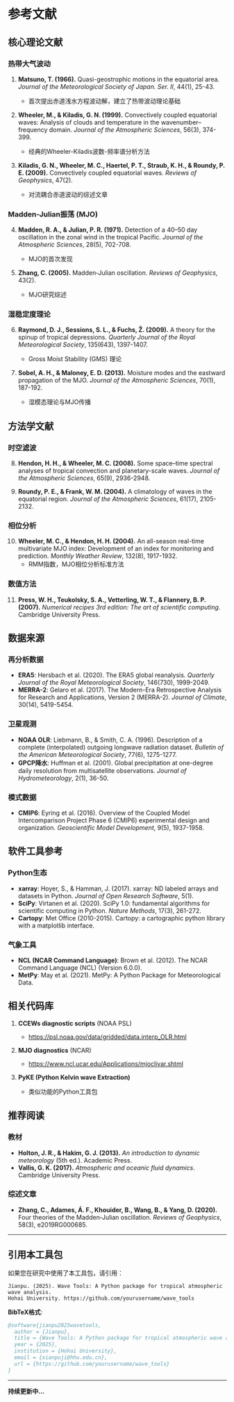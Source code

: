 # 参考文献

## 核心理论文献

### 热带大气波动
1. **Matsuno, T. (1966).** Quasi-geostrophic motions in the equatorial area. *Journal of the Meteorological Society of Japan. Ser. II*, 44(1), 25-43.
   - 首次提出赤道浅水方程波动解，建立了热带波动理论基础

2. **Wheeler, M., & Kiladis, G. N. (1999).** Convectively coupled equatorial waves: Analysis of clouds and temperature in the wavenumber–frequency domain. *Journal of the Atmospheric Sciences*, 56(3), 374-399.
   - 经典的Wheeler-Kiladis波数-频率谱分析方法

3. **Kiladis, G. N., Wheeler, M. C., Haertel, P. T., Straub, K. H., & Roundy, P. E. (2009).** Convectively coupled equatorial waves. *Reviews of Geophysics*, 47(2).
   - 对流耦合赤道波动的综述文章

### Madden-Julian振荡 (MJO)
4. **Madden, R. A., & Julian, P. R. (1971).** Detection of a 40–50 day oscillation in the zonal wind in the tropical Pacific. *Journal of the Atmospheric Sciences*, 28(5), 702-708.
   - MJO的首次发现

5. **Zhang, C. (2005).** Madden‐Julian oscillation. *Reviews of Geophysics*, 43(2).
   - MJO研究综述

### 湿稳定度理论
6. **Raymond, D. J., Sessions, S. L., & Fuchs, Ž. (2009).** A theory for the spinup of tropical depressions. *Quarterly Journal of the Royal Meteorological Society*, 135(643), 1397-1407.
   - Gross Moist Stability (GMS) 理论

7. **Sobel, A. H., & Maloney, E. D. (2013).** Moisture modes and the eastward propagation of the MJO. *Journal of the Atmospheric Sciences*, 70(1), 187-192.
   - 湿模态理论与MJO传播

## 方法学文献

### 时空滤波
8. **Hendon, H. H., & Wheeler, M. C. (2008).** Some space–time spectral analyses of tropical convection and planetary-scale waves. *Journal of the Atmospheric Sciences*, 65(9), 2936-2948.

9. **Roundy, P. E., & Frank, W. M. (2004).** A climatology of waves in the equatorial region. *Journal of the Atmospheric Sciences*, 61(17), 2105-2132.

### 相位分析
10. **Wheeler, M. C., & Hendon, H. H. (2004).** An all-season real-time multivariate MJO index: Development of an index for monitoring and prediction. *Monthly Weather Review*, 132(8), 1917-1932.
    - RMM指数，MJO相位分析标准方法

### 数值方法
11. **Press, W. H., Teukolsky, S. A., Vetterling, W. T., & Flannery, B. P. (2007).** *Numerical recipes 3rd edition: The art of scientific computing*. Cambridge University Press.

## 数据来源

### 再分析数据
- **ERA5**: Hersbach et al. (2020). The ERA5 global reanalysis. *Quarterly Journal of the Royal Meteorological Society*, 146(730), 1999-2049.
- **MERRA-2**: Gelaro et al. (2017). The Modern-Era Retrospective Analysis for Research and Applications, Version 2 (MERRA-2). *Journal of Climate*, 30(14), 5419-5454.

### 卫星观测
- **NOAA OLR**: Liebmann, B., & Smith, C. A. (1996). Description of a complete (interpolated) outgoing longwave radiation dataset. *Bulletin of the American Meteorological Society*, 77(6), 1275-1277.
- **GPCP降水**: Huffman et al. (2001). Global precipitation at one-degree daily resolution from multisatellite observations. *Journal of Hydrometeorology*, 2(1), 36-50.

### 模式数据
- **CMIP6**: Eyring et al. (2016). Overview of the Coupled Model Intercomparison Project Phase 6 (CMIP6) experimental design and organization. *Geoscientific Model Development*, 9(5), 1937-1958.

## 软件工具参考

### Python生态
- **xarray**: Hoyer, S., & Hamman, J. (2017). xarray: ND labeled arrays and datasets in Python. *Journal of Open Research Software*, 5(1).
- **SciPy**: Virtanen et al. (2020). SciPy 1.0: fundamental algorithms for scientific computing in Python. *Nature Methods*, 17(3), 261-272.
- **Cartopy**: Met Office (2010-2015). Cartopy: a cartographic python library with a matplotlib interface.

### 气象工具
- **NCL (NCAR Command Language)**: Brown et al. (2012). The NCAR Command Language (NCL) (Version 6.0.0).
- **MetPy**: May et al. (2021). MetPy: A Python Package for Meteorological Data.

## 相关代码库

1. **CCEWs diagnostic scripts** (NOAA PSL)
   - https://psl.noaa.gov/data/gridded/data.interp_OLR.html

2. **MJO diagnostics** (NCAR)
   - https://www.ncl.ucar.edu/Applications/mjoclivar.shtml

3. **PyKE (Python Kelvin wave Extraction)**
   - 类似功能的Python工具包

## 推荐阅读

### 教材
- **Holton, J. R., & Hakim, G. J. (2013).** *An introduction to dynamic meteorology* (5th ed.). Academic Press.
- **Vallis, G. K. (2017).** *Atmospheric and oceanic fluid dynamics*. Cambridge University Press.

### 综述文章
- **Zhang, C., Adames, Á. F., Khouider, B., Wang, B., & Yang, D. (2020).** Four theories of the Madden‐Julian oscillation. *Reviews of Geophysics*, 58(3), e2019RG000685.

---

## 引用本工具包

如果您在研究中使用了本工具包，请引用：

```
Jianpu. (2025). Wave Tools: A Python package for tropical atmospheric wave analysis. 
Hohai University. https://github.com/yourusername/wave_tools
```

**BibTeX格式**:
```bibtex
@software{jianpu2025wavetools,
  author = {Jianpu},
  title = {Wave Tools: A Python package for tropical atmospheric wave analysis},
  year = {2025},
  institution = {Hohai University},
  email = {xianpuji@hhu.edu.cn},
  url = {https://github.com/yourusername/wave_tools}
}
```

---

**持续更新中...**
